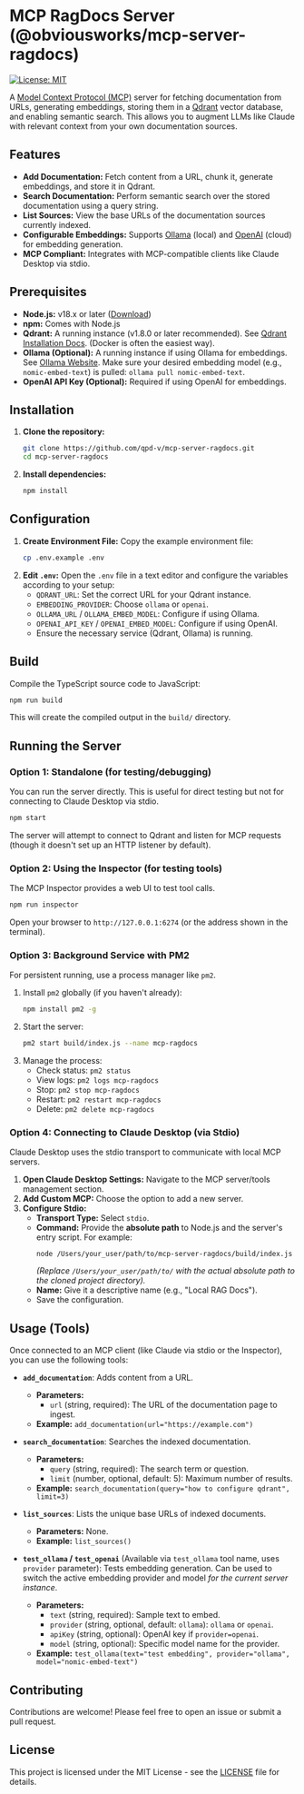 # MCP RagDocs Server (@obviousworks/mcp-server-ragdocs)

[![License: MIT](https://img.shields.io/badge/License-MIT-yellow.svg)](https://opensource.org/licenses/MIT)

A [Model Context Protocol (MCP)](https://github.com/modelcontextprotocol/specification) server for fetching documentation from URLs, generating embeddings, storing them in a [Qdrant](https://qdrant.tech/) vector database, and enabling semantic search. This allows you to augment LLMs like Claude with relevant context from your own documentation sources.

## Features

*   **Add Documentation:** Fetch content from a URL, chunk it, generate embeddings, and store it in Qdrant.
*   **Search Documentation:** Perform semantic search over the stored documentation using a query string.
*   **List Sources:** View the base URLs of the documentation sources currently indexed.
*   **Configurable Embeddings:** Supports [Ollama](https://ollama.com/) (local) and [OpenAI](https://openai.com/) (cloud) for embedding generation.
*   **MCP Compliant:** Integrates with MCP-compatible clients like Claude Desktop via stdio.

## Prerequisites

*   **Node.js:** v18.x or later ([Download](https://nodejs.org/))
*   **npm:** Comes with Node.js
*   **Qdrant:** A running instance (v1.8.0 or later recommended). See [Qdrant Installation Docs](https://qdrant.tech/documentation/guides/installation/). (Docker is often the easiest way).
*   **Ollama (Optional):** A running instance if using Ollama for embeddings. See [Ollama Website](https://ollama.com/). Make sure your desired embedding model (e.g., `nomic-embed-text`) is pulled: `ollama pull nomic-embed-text`.
*   **OpenAI API Key (Optional):** Required if using OpenAI for embeddings.

## Installation

1.  **Clone the repository:**
    ```bash
    git clone https://github.com/qpd-v/mcp-server-ragdocs.git
    cd mcp-server-ragdocs
    ```
2.  **Install dependencies:**
    ```bash
    npm install
    ```

## Configuration

1.  **Create Environment File:** Copy the example environment file:
    ```bash
    cp .env.example .env
    ```
2.  **Edit `.env`:** Open the `.env` file in a text editor and configure the variables according to your setup:
    *   `QDRANT_URL`: Set the correct URL for your Qdrant instance.
    *   `EMBEDDING_PROVIDER`: Choose `ollama` or `openai`.
    *   `OLLAMA_URL` / `OLLAMA_EMBED_MODEL`: Configure if using Ollama.
    *   `OPENAI_API_KEY` / `OPENAI_EMBED_MODEL`: Configure if using OpenAI.
    *   Ensure the necessary service (Qdrant, Ollama) is running.

## Build

Compile the TypeScript source code to JavaScript:

```bash
npm run build
```
This will create the compiled output in the `build/` directory.

## Running the Server

### Option 1: Standalone (for testing/debugging)

You can run the server directly. This is useful for direct testing but not for connecting to Claude Desktop via stdio.

```bash
npm start
```
The server will attempt to connect to Qdrant and listen for MCP requests (though it doesn't set up an HTTP listener by default).

### Option 2: Using the Inspector (for testing tools)

The MCP Inspector provides a web UI to test tool calls.

```bash
npm run inspector
```
Open your browser to `http://127.0.0.1:6274` (or the address shown in the terminal).

### Option 3: Background Service with PM2

For persistent running, use a process manager like `pm2`.

1.  Install `pm2` globally (if you haven't already):
    ```bash
    npm install pm2 -g
    ```
2.  Start the server:
    ```bash
    pm2 start build/index.js --name mcp-ragdocs
    ```
3.  Manage the process:
    *   Check status: `pm2 status`
    *   View logs: `pm2 logs mcp-ragdocs`
    *   Stop: `pm2 stop mcp-ragdocs`
    *   Restart: `pm2 restart mcp-ragdocs`
    *   Delete: `pm2 delete mcp-ragdocs`

### Option 4: Connecting to Claude Desktop (via Stdio)

Claude Desktop uses the stdio transport to communicate with local MCP servers.

1.  **Open Claude Desktop Settings:** Navigate to the MCP server/tools management section.
2.  **Add Custom MCP:** Choose the option to add a new server.
3.  **Configure Stdio:**
    *   **Transport Type:** Select `stdio`.
    *   **Command:** Provide the **absolute path** to Node.js and the server's entry script. For example:
        ```
        node /Users/your_user/path/to/mcp-server-ragdocs/build/index.js
        ```
        *(Replace `/Users/your_user/path/to/` with the actual absolute path to the cloned project directory).*
    *   **Name:** Give it a descriptive name (e.g., "Local RAG Docs").
    *   Save the configuration.

## Usage (Tools)

Once connected to an MCP client (like Claude via stdio or the Inspector), you can use the following tools:

*   **`add_documentation`**: Adds content from a URL.
    *   **Parameters:**
        *   `url` (string, required): The URL of the documentation page to ingest.
    *   **Example:** `add_documentation(url="https://example.com")`

*   **`search_documentation`**: Searches the indexed documentation.
    *   **Parameters:**
        *   `query` (string, required): The search term or question.
        *   `limit` (number, optional, default: 5): Maximum number of results.
    *   **Example:** `search_documentation(query="how to configure qdrant", limit=3)`

*   **`list_sources`**: Lists the unique base URLs of indexed documents.
    *   **Parameters:** None.
    *   **Example:** `list_sources()`

*   **`test_ollama` / `test_openai`** (Available via `test_ollama` tool name, uses `provider` parameter): Tests embedding generation. Can be used to switch the active embedding provider and model *for the current server instance*.
    *   **Parameters:**
        *   `text` (string, required): Sample text to embed.
        *   `provider` (string, optional, default: `ollama`): `ollama` or `openai`.
        *   `apiKey` (string, optional): OpenAI key if `provider=openai`.
        *   `model` (string, optional): Specific model name for the provider.
    *   **Example:** `test_ollama(text="test embedding", provider="ollama", model="nomic-embed-text")`

## Contributing

Contributions are welcome! Please feel free to open an issue or submit a pull request.

## License

This project is licensed under the MIT License - see the [LICENSE](LICENSE) file for details.
